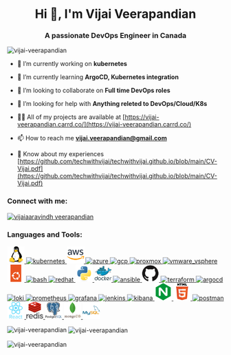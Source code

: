 <h1 align="center">Hi 👋, I'm Vijai Veerapandian</h1>
<h3 align="center">A passionate DevOps Engineer in Canada</h3>

<p align="left"> <img src="https://komarev.com/ghpvc/?username=vijai-veerapandian&label=Profile%20views&color=0e75b6&style=flat" alt="vijai-veerapandian" /> </p>

- 🔭 I’m currently working on **kubernetes**

- 🌱 I’m currently learning **ArgoCD, Kubernetes integration**

- 👯 I’m looking to collaborate on **Full time DevOps roles**

- 🤝 I’m looking for help with **Anything releted to DevOps/Cloud/K8s**

- 👨‍💻 All of my projects are available at [https://vijai-veerapandian.carrd.co/](https://vijai-veerapandian.carrd.co/)

- 📫 How to reach me **vijai.veerapandian@gmail.com**

- 📄 Know about my experiences [https://github.com/techwithvijai/techwithvijai.github.io/blob/main/CV-Vijai.pdf](https://github.com/techwithvijai/techwithvijai.github.io/blob/main/CV-Vijai.pdf)

<h3 align="left">Connect with me:</h3>
<p align="left">
<a href="https://linkedin.com/in/vijaiaaravindh veerapandian" target="blank"><img align="center" src="https://raw.githubusercontent.com/rahuldkjain/github-profile-readme-generator/master/src/images/icons/Social/linked-in-alt.svg" alt="vijaiaaravindh veerapandian" height="30" width="40" /></a>
</p>
<h3 align="left">Languages and Tools:</h3>
<p align="left">
  <!--Linux-->
  <a href="https://www.linux.org/" target="_blank" rel="noreferrer">
    <img src="https://raw.githubusercontent.com/devicons/devicon/master/icons/linux/linux-original.svg" alt="linux" width="40" height="40"/>
  </a>
    <!--Kubernetes-->
  <a href="https://kubernetes.io" target="_blank" rel="noreferrer">
    <img src="https://www.vectorlogo.zone/logos/kubernetes/kubernetes-icon.svg" alt="kubernetes" width="40" height="40"/>
  </a>
  <!--aws-->
  <a href="https://aws.amazon.com" target="_blank" rel="noreferrer">
    <img src="https://raw.githubusercontent.com/devicons/devicon/master/icons/amazonwebservices/amazonwebservices-original-wordmark.svg" alt="aws" width="40" height="40"/>
  </a>
  <!--Azure-->
  <a href="https://azure.microsoft.com/en-in/" target="_blank" rel="noreferrer">
    <img src="https://www.vectorlogo.zone/logos/microsoft_azure/microsoft_azure-icon.svg" alt="azure" width="40" height="40"/>
  </a>
  <!--gcp-->
  <a href="https://cloud.google.com" target="_blank" rel="noreferrer">
    <img src="https://www.vectorlogo.zone/logos/google_cloud/google_cloud-icon.svg" alt="gcp" width="40" height="40"/>
  </a>
  <!-- Proxmox -->
  <a href="https://www.proxmox.com/" target="_blank" rel="noreferrer">
    <img src="https://upload.wikimedia.org/wikipedia/commons/0/0e/Proxmox_logo-icon.svg" alt="proxmox" width="40" height="40"/>
  </a>
  <!--VMware vsphere-->
  <a href="https://www.vmware.com/products/vsphere.html" target="_blank" rel="noreferrer">
  <img src="https://upload.wikimedia.org/wikipedia/commons/4/4e/Vmware_vsphere_logo.svg" alt="vmware_vsphere" width="40" height="40"/>
  </a>
  <!-- Ubuntu -->
  <a href="https://ubuntu.com/" target="_blank" rel="noreferrer">
    <img src="https://raw.githubusercontent.com/devicons/devicon/master/icons/ubuntu/ubuntu-plain.svg" alt="ubuntu" width="40" height="40"/>
  </a>
  <!--bash-->
  <a href="https://www.gnu.org/software/bash/" target="_blank" rel="noreferrer">
    <img src="https://www.vectorlogo.zone/logos/gnu_bash/gnu_bash-icon.svg" alt="bash" width="40" height="40"/>
  </a>
  <!-- Red Hat -->
  <a href="https://www.redhat.com/" target="_blank" rel="noreferrer">
    <img src="https://www.vectorlogo.zone/logos/redhat/redhat-icon.svg" alt="redhat" width="40" height="40"/>
  </a>
  <!--python-->
  <a href="https://www.python.org" target="_blank" rel="noreferrer">
    <img src="https://raw.githubusercontent.com/devicons/devicon/master/icons/python/python-original.svg" alt="python" width="40" height="40"/>
  </a>
  <!--docker-->
  <a href="https://www.docker.com/" target="_blank" rel="noreferrer">
    <img src="https://raw.githubusercontent.com/devicons/devicon/master/icons/docker/docker-original-wordmark.svg" alt="docker" width="40" height="40"/>
  </a>
    <!-- Ansible -->
  <a href="https://www.ansible.com/" target="_blank" rel="noreferrer">
    <img src="https://www.vectorlogo.zone/logos/ansible/ansible-icon.svg" alt="ansible" width="40" height="40"/>
  </a>
  <!-- GitHub Actions -->
  <a href="https://github.com/features/actions" target="_blank" rel="noreferrer">
    <img src="https://raw.githubusercontent.com/devicons/devicon/master/icons/github/github-original.svg" alt="github actions" width="40" height="40"/>
  </a>
  <!-- Terraform -->
  <a href="https://www.terraform.io/" target="_blank" rel="noreferrer">
    <img src="https://www.vectorlogo.zone/logos/terraformio/terraformio-icon.svg" alt="terraform" width="40" height="40"/>
  </a>
  <!-- ArgoCD -->
  <a href="https://argo-cd.readthedocs.io/en/stable/" target="_blank" rel="noreferrer">
    <img src="https://argo-cd.readthedocs.io/en/stable/assets/logo.png" alt="argocd" width="40" height="40"/>
  </a>
  <!-- Grafana Loki -->
  <a href="https://grafana.com/oss/loki/" target="_blank" rel="noreferrer">
    <img src="https://grafana.com/static/assets/img/logos/logo-loki.svg" alt="loki" width="40" height="40"/>
  </a>
  <!-- Prometheus -->
  <a href="https://prometheus.io/" target="_blank" rel="noreferrer">
    <img src="https://www.vectorlogo.zone/logos/prometheusio/prometheusio-icon.svg" alt="prometheus" width="40" height="40"/>
  </a> 
  <!--grafana-->
  <a href="https://grafana.com" target="_blank" rel="noreferrer">
    <img src="https://www.vectorlogo.zone/logos/grafana/grafana-icon.svg" alt="grafana" width="40" height="40"/>
  </a>
  <!--jenkins-->
  <a href="https://www.jenkins.io" target="_blank" rel="noreferrer">
    <img src="https://www.vectorlogo.zone/logos/jenkins/jenkins-icon.svg" alt="jenkins" width="40" height="40"/>
  </a>
  <!--Kibana-->
  <a href="https://www.elastic.co/kibana" target="_blank" rel="noreferrer">
    <img src="https://www.vectorlogo.zone/logos/elasticco_kibana/elasticco_kibana-icon.svg" alt="kibana" width="40" height="40"/>
  </a>
  <!--nginx-->
  <a href="https://www.nginx.com" target="_blank" rel="noreferrer">
    <img src="https://raw.githubusercontent.com/devicons/devicon/master/icons/nginx/nginx-original.svg" alt="nginx" width="40" height="40"/>
  </a>
  <!--html5-->
  <a href="https://www.w3.org/html/" target="_blank" rel="noreferrer">
    <img src="https://raw.githubusercontent.com/devicons/devicon/master/icons/html5/html5-original-wordmark.svg" alt="html5" width="40" height="40"/>
  </a>
  <!--postman-->
  <a href="https://postman.com" target="_blank" rel="noreferrer">
    <img src="https://www.vectorlogo.zone/logos/getpostman/getpostman-icon.svg" alt="postman" width="40" height="40"/>
  </a>
  <!--reactjs-->
  <a href="https://reactjs.org/" target="_blank" rel="noreferrer">
    <img src="https://raw.githubusercontent.com/devicons/devicon/master/icons/react/react-original-wordmark.svg" alt="react" width="40" height="40"/>
  </a>
  <!--redis-->
  <a href="https://redis.io" target="_blank" rel="noreferrer">
    <img src="https://raw.githubusercontent.com/devicons/devicon/master/icons/redis/redis-original-wordmark.svg" alt="redis" width="40" height="40"/>
  </a>
  <!--postgresql-->
  <a href="https://www.postgresql.org" target="_blank" rel="noreferrer">
    <img src="https://raw.githubusercontent.com/devicons/devicon/master/icons/postgresql/postgresql-original-wordmark.svg" alt="postgresql" width="40" height="40"/>
  </a>
  <!--Mongodb-->
  <a href="https://www.mongodb.com/" target="_blank" rel="noreferrer">
    <img src="https://raw.githubusercontent.com/devicons/devicon/master/icons/mongodb/mongodb-original-wordmark.svg" alt="mongodb" width="40" height="40"/>
  </a>  
  <!--mysql-->
  <a href="https://www.mysql.com/" target="_blank" rel="noreferrer">
    <img src="https://raw.githubusercontent.com/devicons/devicon/master/icons/mysql/mysql-original-wordmark.svg" alt="mysql" width="40" height="40"/>
  </a>  
<p><img align="left" src="https://github-readme-stats.vercel.app/api/top-langs?username=vijai-veerapandian&show_icons=true&locale=en&layout=compact" alt="vijai-veerapandian" /></p>

<p>&nbsp;<img align="center" src="https://github-readme-stats.vercel.app/api?username=vijai-veerapandian&show_icons=true&locale=en" alt="vijai-veerapandian" /></p>

<p><img align="center" src="https://github-readme-streak-stats.herokuapp.com/?user=vijai-veerapandian&" alt="vijai-veerapandian" /></p>
